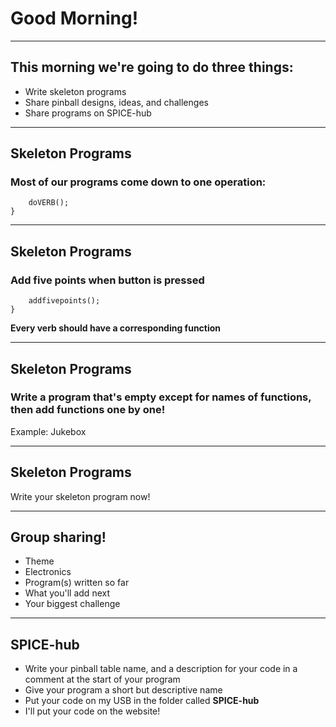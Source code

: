 # Good Morning!

---

## This morning we're going to do three things:

- Write skeleton programs
- Share pinball designs, ideas, and challenges
- Share programs on SPICE-hub

---

## Skeleton Programs

### Most of our programs come down to one operation:

```if (CONDITION == TRUE){
    doVERB();
}
```

---

## Skeleton Programs 
### Add five points when button is pressed

```if (cupcake == LOW){
    addfivepoints();
}
```

**Every verb should have a corresponding function**

---

## Skeleton Programs

### Write a program that's empty except for names of functions, then add functions one by one!

Example: Jukebox

---

## Skeleton Programs

Write your skeleton program now!

---

## Group sharing!

- Theme
- Electronics
- Program(s) written so far
- What you'll add next
- Your biggest challenge

---

## SPICE-hub

- Write your pinball table name, and a description for your code in a comment at the start of your program
- Give your program a short but descriptive name
- Put your code on my USB in the folder called **SPICE-hub**
- I'll put your code on the website!